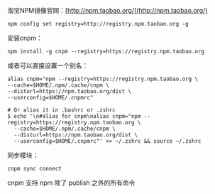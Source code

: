 
淘宝NPM镜像官网：[http://npm.taobao.org/](http://npm.taobao.org/)

```
npm config set registry=http://registry.npm.taobao.org -g
```

安装cnpm：
```
npm install -g cnpm --registry=https://registry.npm.taobao.org
```

或者可以直接设置一个别名：
```
alias cnpm="npm --registry=https://registry.npm.taobao.org \
--cache=$HOME/.npm/.cache/cnpm \
--disturl=https://npm.taobao.org/dist \
--userconfig=$HOME/.cnpmrc"

# Or alias it in .bashrc or .zshrc
$ echo '\n#alias for cnpm\nalias cnpm="npm --registry=https://registry.npm.taobao.org \
  --cache=$HOME/.npm/.cache/cnpm \
  --disturl=https://npm.taobao.org/dist \
  --userconfig=$HOME/.cnpmrc"' >> ~/.zshrc && source ~/.zshrc
```

同步模块：
```
cnpm sync connect
```


cnpm 支持 npm 除了 publish 之外的所有命令